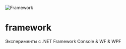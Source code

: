 ![Framework](https://github.com/kanadeiar/framework/workflows/.NET%20Framework/badge.svg)
# framework
Эксперименты с .NET Framework Console &amp; WF &amp; WPF
